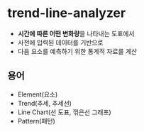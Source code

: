 # trend-line-analyzer
- **시간에 따른 어떤 변화량**을 나타내는 도표에서 
- 사전에 입력된 데이터를 기반으로 
- 다음 요소를 예측하기 위한 통계적 자료를 계산

## 용어 
- Element(요소)
- Trend(추세, 추세선)
- Line Chart(선 도표, 꺾은선 그래프)
- Pattern(패턴)
